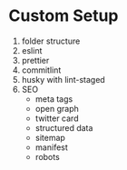 # Custom Setup

1. folder structure
2. eslint
3. prettier
4. commitlint
5. husky with lint-staged
6. SEO
   - meta tags
   - open graph
   - twitter card
   - structured data
   - sitemap
   - manifest
   - robots

